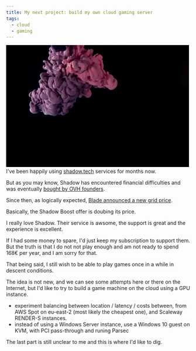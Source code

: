 ```yaml
---
title: My next project: build my own cloud gaming server
tags:
  - cloud
  - gaming
---
```

![Bilal O. - unsplash](/assets/img/bilal-o-jbI6XvZe7no-unsplash.webp)
I've been happily using [shadow.tech](https://shadow.tech/) services for months now. 

But as you may know, Shadow has encountered financial difficulties and was eventually [bought by OVH founders](https://www.datacenterdynamics.com/en/news/ovhcloud-founder-acquires-blade-and-shadow-gaming-service/).

Since then, as logically expected, [Blade announced a new grid price](https://shadow.tech/blog/teamshadow/introducing-our-new-offer).

Basically, the Shadow Boost offer is doubing its price.

I really love Shadow. Their service is awsome, the support is great and the experience is excellent.

If I had some money to spare, I'd just keep my subscription to support them. But the truth is that I do not not play enough and am not ready to spend 168€ per year, and I am sorry for that.

That being said, I still wish to be able to play games once in a while in descent conditions.

The idea is not new, and we can see some attempts here or there on the Internet, but I'd like to try to build a game machine on the cloud using a GPU instance.

- experiment balancing between location / latency / costs between, from AWS Spot on eu-east-2 (most likely the cheapest one), and Scaleway RENDER-S instances.
- instead of using a Windows Server instance, use a Windows 10 guest on KVM, with PCI pass-through and runing Parsec

The last part is still unclear to me and this is where I'd like to dig.